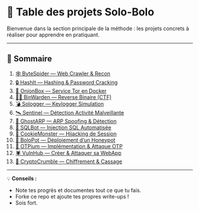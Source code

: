 # 🧪 Table des projets Solo-Bolo

Bienvenue dans la section principale de la méthode : les projets concrets à réaliser pour apprendre en pratiquant.

---

## 📘 Sommaire

1. [🕸️ ByteSpider — Web Crawler & Recon](./ByteSpider.md)
2. [🔒 HashIt — Hashing & Password Cracking](./HashIt.md)
3. [🧅 OnionBox — Service Tor en Docker](./OnionBox.md)
4. [🕵️‍♂️ BinWarden — Reverse Binaire (CTF)](./BinWarden.md)
5. [💣 Sologger — Keylogger Simulation](./Sologger.md)
6. [🛰️ Sentinel — Détection Activité Malveillante](./Sentinel.md)
7. [👻 GhostARP — ARP Spoofing & Détection](./GhostARP.md)
8. [💉 SQLBot — Injection SQL Automatisée](./SQLBot.md)
9. [🔗 CookieMonster — Hijacking de Session](./CookieMonster.md)
10. [🐝 BoloPot — Déploiement d’un Honeypot](./BoloPot.md)
11. [🔐 OTPium — Implémentation & Attaque OTP](./OTPium.md)
12. [🕷️ VulnHub — Créer & Attaquer sa WebApp](./VulnHub.md)
13. [📝 CryptoCrumble — Chiffrement & Cassage](./CryptoCrumble.md)

---

💡 **Conseils :**
- Note tes progrès et documentes tout ce que tu fais.
- Forke ce repo et ajoute tes propres write-ups !
- Sois fort.

